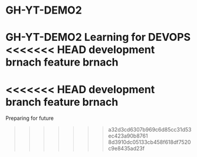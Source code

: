 # GH-YT-DEMO2
GH-YT-DEMO2
Learning for DEVOPS
<<<<<<< HEAD
development brnach
feature brnach
=======
<<<<<<< HEAD
development branch
feature brnach
=======
Preparing for future

>>>>>>> a32d3cd6307b969c6d85cc31d53ec423a90b8761
>>>>>>> 8d3910dc05133cb458f618df7520c9e8435ad23f
